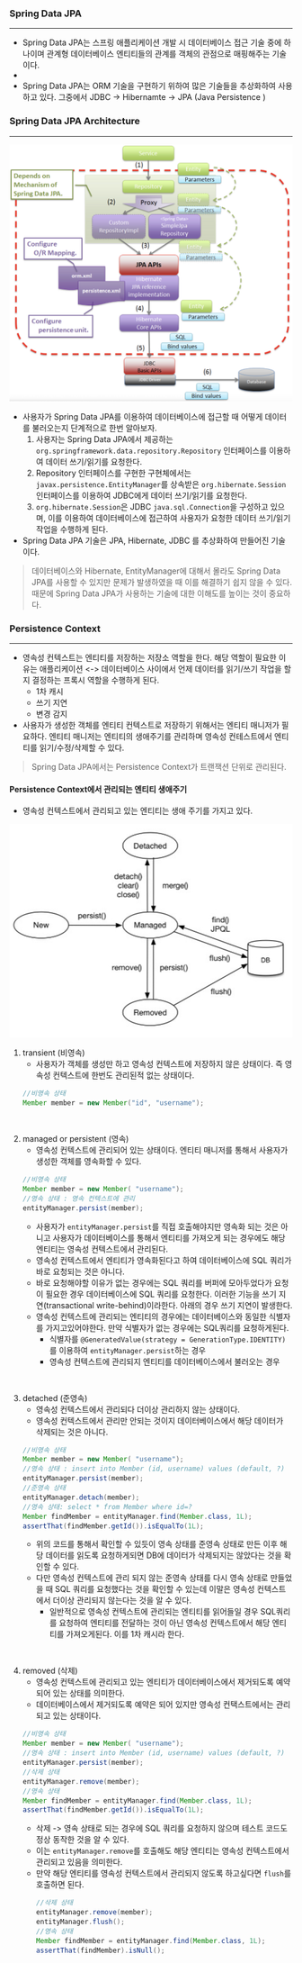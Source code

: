 ### Spring Data JPA
---

- Spring Data JPA는 스프링 애플리케이션 개발 시 데이터베이스 접근 기술 중에 하나이며 관계형 데이터베이스 엔티티들의 관계를 객체의 관점으로 매핑해주는 기술이다.
- 
- Spring Data JPA는 ORM 기술을 구현하기 위하여 많은 기술들을 추상화하여 사용하고 있다. 그중에서 JDBC -> Hibernamte -> JPA (Java Persistence )


### Spring Data JPA Architecture
---

![](./img/spring-data-jpa-architecture.png)

- 사용자가 Spring Data JPA를 이용하여 데이터베이스에 접근할 때 어떻게 데이터를 불러오는지 단계적으로 한번 알아보자.
  1. 사용자는 Spring Data JPA에서 제공하는 `org.springframework.data.repository.Repository` 인터페이스를 이용하여 데이터 쓰기/읽기를 요청한다.
  2. Repository 인터페이스를 구현한 구현체에서는 `javax.persistence.EntityManager`를 상속받은 `org.hibernate.Session` 인터페이스를 이용하여 JDBC에게 데이터 쓰기/읽기를 요청한다.
  3. `org.hibernate.Session`은 JDBC `java.sql.Connection`을 구성하고 있으며, 이를 이용하여 데이터베이스에 접근하여 사용자가 요청한 데이터 쓰기/읽기 작업을 수행하게 된다.
- Spring Data JPA 기술은 JPA, Hibernate, JDBC 를 추상화하여 만들어진 기술이다.
> 데이터베이스와 Hibernate, EntityManager에 대해서 몰라도 Spring Data JPA를 사용할 수 있지만 문제가 발생하였을 때 이를 해결하기 쉽지 않을 수 있다. 때문에 Spring Data JPA가 사용하는 기술에 대한 이해도를 높이는 것이 중요하다.

### Persistence Context
---

- 영속성 컨텍스트는 엔티티를 저장하는 저장소 역할을 한다. 해당 역할이 필요한 이유는 애플리케이션 <-> 데이터베이스 사이에서 언제 데이터를 읽기/쓰기 작업을 할지 결정하는 프록시 역할을 수행하게 된다.
  - 1차 캐시
  - 쓰기 지연
  - 변경 감지
- 사용자가 생성한 객체를 엔티티 컨텍스트로 저장하기 위해서는 엔티티 매니저가 필요하다. 엔티티 매니저는 엔티티의 생애주기를 관리하며 영속성 컨테스트에서 엔티티를 읽기/수정/삭제할 수 있다.

> Spring Data JPA에서는 Persistence Context가 트랜잭션 단위로 관리된다.

#### Persistence Context에서 관리되는 엔티티 생애주기
- 영속성 컨텍스트에서 관리되고 있는 엔티티는 생애 주기를 가지고 있다.

![](./img/persistence-context-lifecycle.png)

1. transient (비영속)
   - 사용자가 객체를 생성만 하고 영속성 컨텍스트에 저장하지 않은 상태이다. 즉 영속성 컨텍스트에 한번도 관리된적 없는 상태이다.
   ```java
   //비영속 상태
   Member member = new Member("id", "username");
   ```
<br/>

2. managed or persistent (영속)
   - 영속성 컨텍스트에 관리되어 있는 상태이다. 엔티티 매니저를 통해서 사용자가 생성한 객체를 영속화할 수 있다.
   ```java
   //비영속 상태
   Member member = new Member( "username");
   //영속 상태 : 영속 컨텍스트에 관리
   entityManager.persist(member);
   ```
   - 사용자가 `entityManager.persist`를 직접 호출해야지만 영속화 되는 것은 아니고 사용자가 데이터베이스를 통해서 엔티티를 가져오게 되는 경우에도 해당 엔티티는 영속성 컨텍스트에서 관리된다.
   - 영속성 컨텍스트에서 엔티티가 영속화된다고 하여 데이터베이스에 SQL 쿼리가 바로 요청되는 것은 아니다.
   - 바로 요청해야할 이유가 없는 경우에는 SQL 쿼리를 버퍼에 모아두었다가 요청이 필요한 경우 데이터베이스에 SQL 쿼리를 요청한다. 이러한 기능을 쓰기 지연(transactional write-behind)이라한다. 아래의 경우 쓰기 지연이 발생한다.
   - 영속성 컨텍스트에 관리되는 엔티티의 경우에는 데이터베이스와 동일한 식별자를 가지고있어야한다. 만약 식별자가 없는 경우에는 SQL쿼리를 요청하게된다.
     - 식별자를 `@GeneratedValue(strategy = GenerationType.IDENTITY)`를 이용하여 `entityManager.persist`하는 경우
     - 영속성 컨텍스트에 관리되지 엔티티를 데이터베이스에서 불러오는 경우
<br/>

3. detached (준영속)
   - 영속성 컨텍스트에서 관리되다 더이상 관리하지 않는 상태이다.
   - 영속성 컨텍스트에서 관리만 안되는 것이지 데이터베이스에서 해당 데이터가 삭제되는 것은 아니다.
    ```java
    //비영속 상태
    Member member = new Member( "username");
    //영속 상태 : insert into Member (id, username) values (default, ?)
    entityManager.persist(member);
    //준영속 상태
    entityManager.detach(member);
    //영속 상태: select * from Member where id=?
    Member findMember = entityManager.find(Member.class, 1L);
    assertThat(findMember.getId()).isEqualTo(1L);
    ```
    - 위의 코드를 통해서 확인할 수 있듯이 영속 상태를 준영속 상태로 만든 이후 해당 데이터를 읽도록 요청하게되면 DB에 데이터가 삭제되지는 않았다는 것을 확인할 수 있다.
    - 다만 영속성 컨텍스트에 관리 되지 않는 준영속 상태를 다시 영속 상태로 만들었을 때 SQL 쿼리를 요청했다는 것을 확인할 수 있는데 이말은 영속성 컨텍스트에서 더이상 관리되지 않는다는 것을 알 수 있다.
      - 일반적으로 영속성 컨텍스트에 관리되는 엔티티를 읽어들일 경우 SQL쿼리를 요청하여 엔티티를 전달하는 것이 아닌 영속성 컨텍스트에서 해당 엔티티를 가져오게된다. 이를 1차 캐시라 한다.
<br/>

4. removed (삭제)
   - 영속성 컨텍스트에 관리되고 있는 엔티티가 데이터베이스에서 제거되도록 예약되어 있는 상태를 의미한다.
   - 데이터베이스에서 제거되도록 예약은 되어 있지만 영속성 컨택스트에서는 관리되고 있는 상태이다.
    ```java
    //비영속 상태
    Member member = new Member( "username");
    //영속 상태 : insert into Member (id, username) values (default, ?)
    entityManager.persist(member);
    //삭제 상태
    entityManager.remove(member);
    //영속 상태
    Member findMember = entityManager.find(Member.class, 1L);
    assertThat(findMember.getId()).isEqualTo(1L);
    ```
    - 삭제 -> 영속 상태로 되는 경우에 SQL 쿼리를 요청하지 않으며 테스트 코드도 정상 동작한 것을 알 수 있다.
    - 이는 `entityManager.remove`를 호출해도 해당 엔티티는 영속성 컨텍스트에서 관리되고 있음을 의미한다.
    - 만약 해당 엔티티를 영속성 컨텍스트에서 관리되지 않도록 하고싶다면 `flush`를 호출하면 된다.
        ```java
        //삭제 상태
        entityManager.remove(member);
        entityManager.flush();
        //영속 상태
        Member findMember = entityManager.find(Member.class, 1L);
        assertThat(findMember).isNull();
        ```